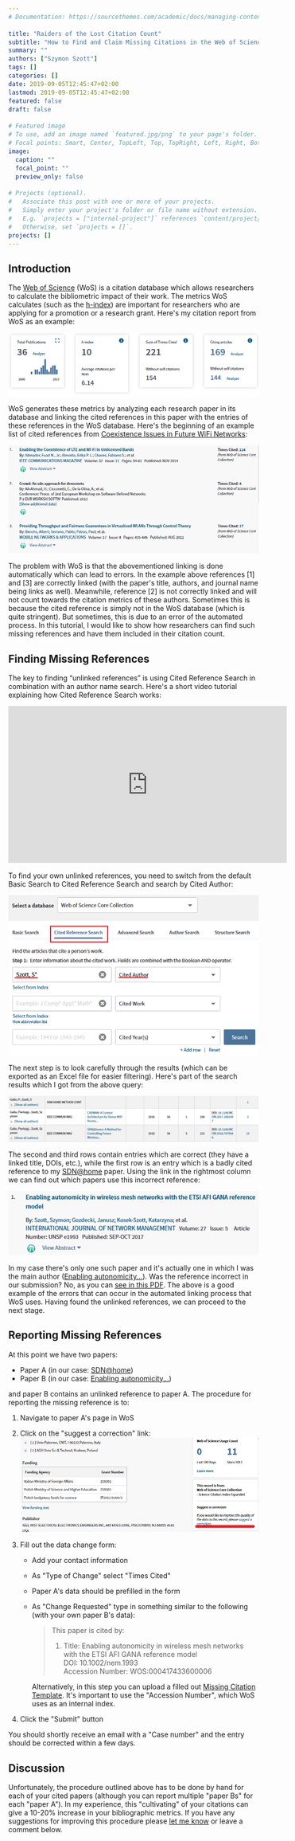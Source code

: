 ```yaml
---
# Documentation: https://sourcethemes.com/academic/docs/managing-content/

title: "Raiders of the Lost Citation Count"
subtitle: "How to Find and Claim Missing Citations in the Web of Science"
summary: ""
authors: ["Szymon Szott"]
tags: []
categories: []
date: 2019-09-05T12:45:47+02:00
lastmod: 2019-09-05T12:45:47+02:00
featured: false
draft: false

# Featured image
# To use, add an image named `featured.jpg/png` to your page's folder.
# Focal points: Smart, Center, TopLeft, Top, TopRight, Left, Right, BottomLeft, Bottom, BottomRight.
image:
  caption: ""
  focal_point: ""
  preview_only: false

# Projects (optional).
#   Associate this post with one or more of your projects.
#   Simply enter your project's folder or file name without extension.
#   E.g. `projects = ["internal-project"]` references `content/project/deep-learning/index.md`.
#   Otherwise, set `projects = []`.
projects: []
---
```


## Introduction

The [Web of Science](https://clarivate.com/products/web-of-science/) (WoS) is a citation database which allows researchers to calculate the bibliometric impact of their work. The metrics WoS calculates (such as the [h-index](https://en.wikipedia.org/wiki/H-index)) are important for researchers who are applying for a promotion or a research grant.  Here's my citation report from WoS as an example:

![Example citation report](citation-report.png)

WoS generates these metrics by analyzing each research paper in its database and linking the cited references in this paper with the entries of these references in the WoS database. Here's the beginning of an example list of cited references from [Coexistence Issues in Future WiFi Networks](../../publication/coexistence-issues):

![Example list of cited references](cited-references.png)

The problem with WoS is that the abovementioned linking is done automatically which can lead to errors. In the example above references [1] and [3] are correctly linked (with the paper's title, authors, and journal name being links as well). Meanwhile, reference [2] is not correctly linked and will not count towards the citation metrics of these authors. Sometimes this is because the cited reference is simply not in the WoS database (which is quite stringent). But sometimes, this is due to an error of the automated process. In this tutorial, I would like to show how researchers can find such missing references and have them included in their citation count.

## Finding Missing References

The key to finding “unlinked references” is using Cited Reference Search in combination with an author name search. Here's a short video tutorial explaining how Cited Reference Search works:

<div align="center">
<iframe width="560" height="315" src="https://www.youtube.com/embed/gXNo73qB7g4" frameborder="0" allow="accelerometer; autoplay; encrypted-media; gyroscope; picture-in-picture" allowfullscreen></iframe>
</div>

To find your own unlinked references, you need to switch from the default Basic Search to Cited Reference Search and search by Cited Author:

![Cited Reference Search - input](crs-input.png)

The next step is to look carefully through the results (which can be exported as an Excel file for easier filtering). Here's part of the search results which I got from the above query:

![Cited Reference Search - results](crs-results.png)

The second and third rows contain entries which are correct (they have a linked title, DOIs, etc.), while the first row is an entry which is a badly cited reference to my [SDN@home](../../publication/sdn-at-home/) paper. Using the link in the rightmost column we can find out which papers use this incorrect reference:

![Cited Reference Search - papers with erroneous reference](crs-wrong-reference.png)

In my case there's only one such paper and it's actually one in which I was the main author ([Enabling autonomicity...](../../publication/gana-mesh)). Was the reference incorrect in our submission? No, as you can [see in this PDF](../../publication/gana-mesh/gana-mesh.pdf). The above is a good example of the errors that can occur in the automated linking process that WoS uses. Having found the unlinked references, we can proceed to the next stage.

## Reporting Missing References

At this point we have two papers:

- Paper A (in our case: [SDN@home](../../publication/sdn-at-home/))
- Paper B (in our case: [Enabling autonomicity...](../../publication/gana-mesh))

and paper B contains an unlinked reference to paper A. The procedure for reporting the missing reference is to:

1. Navigate to paper A's page in WoS

2. Click on the "suggest a correction" link:
   ![Suggest a corretion link](suggest-correction.png)
   
3. Fill out the data change form:
   
   - Add your contact information 
   
   - As "Type of Change" select "Times Cited"
   
   - Paper A's data should be prefilled in the form
   
   - As "Change Requested" type in something similar to the following (with your own paper B's data):
   
      > This paper is cited by:   
      > 1) Title: Enabling autonomicity in wireless mesh networks with the ETSI AFI GANA reference model   
      > DOI: 10.1002/nem.1993   
      > Accession Number: WOS:000417433600006 
   
      Alternatively, in this step you can upload a filled out [Missing Citation Template](MissingCitationTemplateResource.xls). It's important to use the "Accession Number", which WoS uses as an internal index.
   
4. Click the "Submit" button

You should shortly receive an email with a "Case number" and the entry should be corrected within a few days.

## Discussion

Unfortunately, the procedure outlined above has to be done by hand for each of your cited papers (although you can report multiple "paper Bs" for each "paper A"). In my experience, this "cultivating" of your citations can give a 10-20% increase in your bibliographic metrics. If you have any suggestions for improving this procedure please [let me know](/#contact) or leave a comment below.